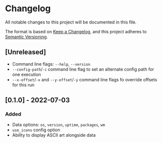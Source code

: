 # Changelog

All notable changes to this project will be documented in this file.

The format is based on [Keep a Changelog](https://keepachangelog.com/en/1.0.0/),
and this project adheres to [Semantic Versioning](https://semver.org/spec/v2.0.0.html).

## [Unreleased]

- Command line flags: `--help`, `--version`
- `--config-path`/`-c` command line flag to set an alternate config path for one execution
- `--x-offset`/`-x` and `--y-offset`/`-y` command line flags fo override offsets for this run

## [0.1.0] - 2022-07-03

### Added

- Data options: `os`, `version`, `uptime`, `packages`, `wm`
- `use_icons` config option
- Ability to display ASCII art alongside data
